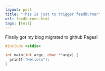 ```yaml
---
layout: post
title: "This is just to trigger feedburner"
url: feedburner.html
tags: [test]
---
```


Finally got my blog migrated to github Pages!

```c
#include <stdio>

int main(int argc, char **argv) {
  printf("Hello\n");
}

```
